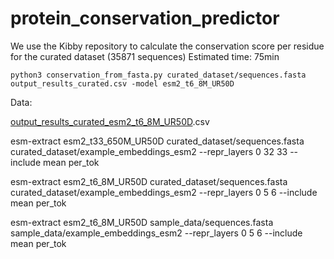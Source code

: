 # protein_conservation_predictor

We use the Kibby repository to calculate the conservation score per residue for the curated dataset (35871 sequences) Estimated time: 75min

`python3 conservation_from_fasta.py curated_dataset/sequences.fasta output_results_curated.csv -model esm2_t6_8M_UR50D`

Data:

[output_results_curated_esm2_t6_8M_UR50D](https://drive.google.com/file/d/1bnZlHD21NOVQEw0CAsH-1FpAZbLWdsHB/view?usp=sharing).csv

esm-extract esm2_t33_650M_UR50D curated_dataset/sequences.fasta curated_dataset/example_embeddings_esm2 --repr_layers 0 32 33 --include mean per_tok

esm-extract esm2_t6_8M_UR50D curated_dataset/sequences.fasta curated_dataset/example_embeddings_esm2 --repr_layers 0 5 6 --include mean per_tok

esm-extract esm2_t6_8M_UR50D sample_data/sequences.fasta sample_data/example_embeddings_esm2 --repr_layers 0 5 6 --include mean per_tok
